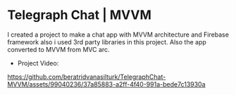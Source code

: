 # Telegraph Chat | MVVM

I created a project to make a chat app with MVVM architecture and Firebase framework also i used 3rd party libraries in this project.
Also the app converted to MVVM from MVC arc.

- Project Video:
  
https://github.com/beratridvanasilturk/TelegraphChat-MVVM/assets/99040236/37a85883-a2ff-4f40-991a-bede7c13930a
